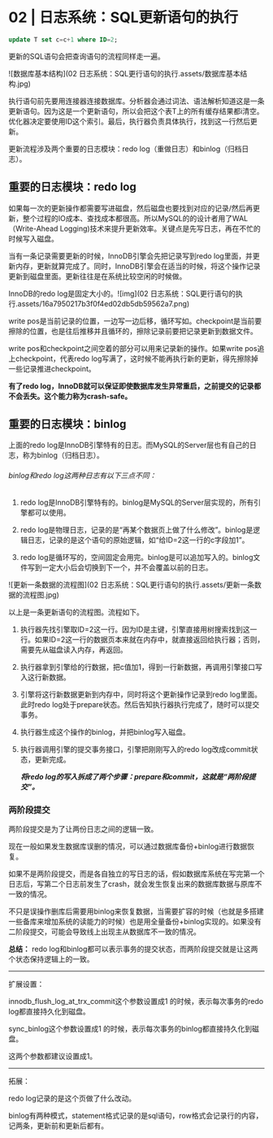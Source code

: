 #  02 | 日志系统：SQL更新语句的执行

```sql
update T set c=c+1 where ID=2;
```

更新的SQL语句会把查询语句的流程同样走一遍。

![数据库基本结构](02  日志系统：SQL更行语句的执行.assets/数据库基本结构.jpg)

执行语句前先要用连接器连接数据库。分析器会通过词法、语法解析知道这是一条更新语句。因为这是一个更新语句，所以会把这个表T上的所有缓存结果都i清空。优化器决定要使用ID这个索引。最后，执行器负责具体执行，找到这一行然后更新。

更新流程涉及两个重要的日志模块：redo log（重做日志）和binlog（归档日志）。

## 重要的日志模块：redo log

如果每一次的更新操作都需要写进磁盘，然后磁盘也要找到对应的记录/然后再更新，整个过程的IO成本、查找成本都很高。所以MySQL的的设计者用了WAL（Write-Ahead Logging)技术来提升更新效率。关键点是先写日志，再在不忙的时候写入磁盘。

当有一条记录需要更新的时候，InnoDB引擎会先把记录写到redo log里面，并更新内存，更新就算完成了。同时，InnoDB引擎会在适当的时候，将这个操作记录更新到磁盘里面。更新往往是在系统比较空闲的时候做。

InnoDB的redo log是固定大小的。![img](02  日志系统：SQL更行语句的执行.assets/16a7950217b3f0f4ed02db5db59562a7.png)

write pos是当前记录的位置，一边写一边后移，循环写如。checkpoint是当前要擦除的位置，也是往后推移并且循环的，擦除记录前要把记录更新到数据文件。

write pos和checkpoint之间空着的部分可以用来记录新的操作。如果write pos追上checkpoint，代表redo log写满了，这时候不能再执行新的更新，得先擦除掉一些记录推进checkpoint。

**有了redo log，InnoDB就可以保证即使数据库发生异常重启，之前提交的记录都不会丢失。这个能力称为crash-safe。**

## 重要的日志模块：binlog

上面的redo log是InnoDB引擎特有的日志。而MySQL的Server层也有自己的日志，称为binlog（归档日志）。

###### binlog和redo log这两种日志有以下三点不同：

1. redo log是InnoDB引擎特有的。binlog是MySQL的Server层实现的，所有引擎都可以使用。

2. redo log是物理日志，记录的是“再某个数据页上做了什么修改”。binlog是逻辑日志，记录的是这个语句的原始逻辑，如“给ID=2这一行的c字段加1”。

3. redo log是循环写的，空间固定会用完。binlog是可以追加写入的。binlog文件写到一定大小后会切换到下一个，并不会覆盖以前的日志。

   

![更新一条数据的流程图](02  日志系统：SQL更行语句的执行.assets/更新一条数据的流程图.jpg)

以上是一条更新语句的流程图。流程如下。

1. 执行器先找引擎取ID=2这一行。因为ID是主键，引擎直接用树搜索找到这一行。如果ID=2这一行的数据页本来就在内存中，就直接返回给执行器；否则，需要先从磁盘读入内存，再返回。

2. 执行器拿到引擎给的行数据，把c值加1，得到一行新数据，再调用引擎接口写入这行新数据。

3. 引擎将这行新数据更新到内存中，同时将这个更新操作记录到redo log里面。此时redo log处于prepare状态。然后告知执行器执行完成了，随时可以提交事务。

4. 执行器生成这个操作的binlog，并把binlog写入磁盘。

5. 执行器调用引擎的提交事务接口，引擎把刚刚写入的redo log改成commit状态，更新完成。

   ***将redo log的写入拆成了两个步骤：prepare和commit，这就是“两阶段提交”。***

### 两阶段提交

两阶段提交是为了让两份日志之间的逻辑一致。

现在一般如果发生数据库误删的情况，可以通过数据库备份+binlog进行数据恢复。

如果不是两阶段提交，而是各自独立的写日志的话，假如数据库系统在写完第一个日志后，写第二个日志前发生了crash，就会发生恢复出来的数据库数据与原库不一致的情况。

不只是误操作删库后需要用binlog来恢复数据，当需要扩容的时候（也就是多搭建一些备库来增加系统的读能力的时候）也是用全量备份+binlog实现的。如果没有二阶段提交，可能会导致线上出现主从数据库不一致的情况。

**总结：** redo log和binlog都可以表示事务的提交状态，而两阶段提交就是让这两个状态保持逻辑上的一致。

------

扩展设置：

innodb_flush_log_at_trx_commit这个参数设置成1 的时候，表示每次事务的redo log都直接持久化到磁盘。

sync_binlog这个参数设置成1 的时候，表示每次事务的binlog都直接持久化到磁盘。

这两个参数都建议设置成1。

------

拓展：

redo log记录的是这个页做了什么改动。

binlog有两种模式，statement格式记录的是sql语句，row格式会记录行的内容，记两条，更新前和更新后都有。